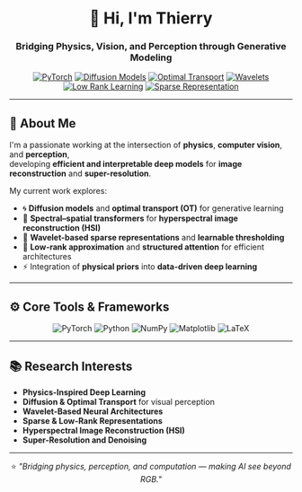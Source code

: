 <!-- Header -->
<div align="center">

# 👋 Hi, I'm Thierry  
### Bridging **Physics**, **Vision**, and **Perception** through Generative Modeling  

[![PyTorch](https://img.shields.io/badge/-PyTorch-EE4C2C?logo=pytorch&logoColor=white&style=flat-square)](https://pytorch.org/)
[![Diffusion Models](https://img.shields.io/badge/-Diffusion%20Models-5A5A5A?style=flat-square)](#)
[![Optimal Transport](https://img.shields.io/badge/-Optimal%20Transport-1E90FF?style=flat-square)](#)
[![Wavelets](https://img.shields.io/badge/-Wavelets-2E8B57?style=flat-square)](#)
[![Low Rank Learning](https://img.shields.io/badge/-Low%20Rank%20Approximation-8A2BE2?style=flat-square)](#)
[![Sparse Representation](https://img.shields.io/badge/-Sparse%20Representation-FF8C00?style=flat-square)](#)

</div>

---

## 🧩 About Me

I'm a passionate working at the intersection of **physics**, **computer vision**, and **perception**,  
developing **efficient and interpretable deep models** for **image reconstruction** and **super-resolution**.

My current work explores:

- 🌀 **Diffusion models** and **optimal transport (OT)** for generative learning  
- 🌈 **Spectral–spatial transformers** for **hyperspectral image reconstruction (HSI)**  
- 🌊 **Wavelet-based sparse representations** and **learnable thresholding**  
- 🧩 **Low-rank approximation** and **structured attention** for efficient architectures  
- ⚡ Integration of **physical priors** into **data-driven deep learning**

---

## ⚙️ Core Tools & Frameworks

<div align="center">

![PyTorch](https://img.shields.io/badge/PyTorch-%23EE4C2C.svg?style=for-the-badge&logo=PyTorch&logoColor=white)
![Python](https://img.shields.io/badge/Python-%233776AB.svg?style=for-the-badge&logo=python&logoColor=white)
![NumPy](https://img.shields.io/badge/Numpy-%23013243.svg?style=for-the-badge&logo=numpy&logoColor=white)
![Matplotlib](https://img.shields.io/badge/Matplotlib-%23ffffff.svg?style=for-the-badge&logo=Matplotlib&logoColor=black)
![LaTeX](https://img.shields.io/badge/LaTeX-%23008080.svg?style=for-the-badge&logo=latex&logoColor=white)

</div>

---

## 📚 Research Interests

- **Physics-Inspired Deep Learning**  
- **Diffusion & Optimal Transport** for visual perception  
- **Wavelet-Based Neural Architectures**  
- **Sparse & Low-Rank Representations**  
- **Hyperspectral Image Reconstruction (HSI)**  
- **Super-Resolution and Denoising**  

---

<div align="center">
  
⭐ *"Bridging physics, perception, and computation — making AI see beyond RGB."*

</div>
